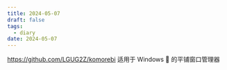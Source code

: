 ```yaml
---
title: 2024-05-07
draft: false
tags:
  - diary
date: 2024-05-07
---
```

https://github.com/LGUG2Z/komorebi
适用于 Windows 🍉 的平铺窗口管理器